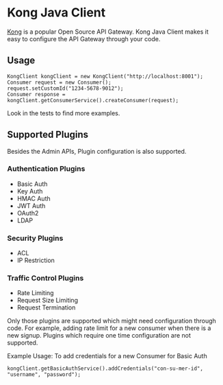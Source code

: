 # Kong Java Client

[Kong](https://getkong.org/) is a popular Open Source API Gateway. Kong Java Client makes it easy to configure the API Gateway through your code.

## Usage

    KongClient kongClient = new KongClient("http://localhost:8001");
    Consumer request = new Consumer();
    request.setCustomId("1234-5678-9012");
    Consumer response = kongClient.getConsumerService().createConsumer(request);

Look in the tests to find more examples.

## Supported Plugins

Besides the Admin APIs, Plugin configuration is also supported.

### Authentication Plugins
  * Basic Auth
  * Key Auth
  * HMAC Auth
  * JWT Auth
  * OAuth2
  * LDAP

### Security Plugins
  * ACL
  * IP Restriction

### Traffic Control Plugins
  * Rate Limiting
  * Request Size Limiting
  * Request Termination

Only those plugins are supported which might need configuration through code. For example, adding rate limit for a new consumer when there is a new signup. Plugins which require one time configuration are not supported.

Example Usage: To add credentials for a new Consumer for Basic Auth

    kongClient.getBasicAuthService().addCredentials("con-su-mer-id", "username", "password");
